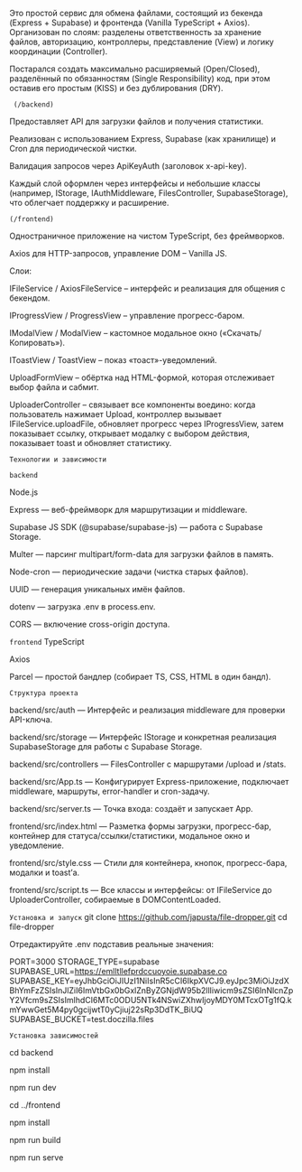 Это простой сервис для обмена файлами, состоящий из бекенда (Express + Supabase) и фронтенда (Vanilla TypeScript + Axios). Организован по слоям: разделены ответственность за хранение файлов, авторизацию, контроллеры, представление (View) и логику координации (Controller).

Постарался создать максимально расширяемый (Open/Closed), разделённый по обязанностям (Single Responsibility) код, при этом оставив его простым (KISS) и без дублирования (DRY).

``` (/backend)```

Предоставляет API для загрузки файлов и получения статистики.

Реализован с использованием Express, Supabase (как хранилище) и Cron для периодической чистки.

Валидация запросов через ApiKeyAuth (заголовок x-api-key).

Каждый слой оформлен через интерфейсы и небольшие классы (например, IStorage, IAuthMiddleware, FilesController, SupabaseStorage), что облегчает поддержку и расширение.

```(/frontend)```

Одностраничное приложение на чистом TypeScript, без фреймворков.

Axios для HTTP-запросов, управление DOM – Vanilla JS.

Слои:

IFileService / AxiosFileService – интерфейс и реализация для общения с бекендом.

IProgressView / ProgressView – управление прогресс-баром.

IModalView / ModalView – кастомное модальное окно («Скачать/Копировать»).

IToastView / ToastView – показ «тоаст»-уведомлений.

UploadFormView – обёртка над HTML-формой, которая отслеживает выбор файла и сабмит.

UploaderController – связывает все компоненты воедино: когда пользователь нажимает Upload, контроллер вызывает IFileService.uploadFile, обновляет прогресс через IProgressView, затем показывает ссылку, открывает модалку с выбором действия, показывает toast и обновляет статистику.

```Технологии и зависимости```

```backend```

Node.js 

Express — веб-фреймворк для маршрутизации и middleware.

Supabase JS SDK (@supabase/supabase-js) — работа с Supabase Storage.

Multer — парсинг multipart/form-data для загрузки файлов в память.

Node-cron — периодические задачи (чистка старых файлов).

UUID — генерация уникальных имён файлов.

dotenv — загрузка .env в process.env.

CORS — включение cross-origin доступа.

```frontend```
TypeScript

Axios 

Parcel — простой бандлер (собирает TS, CSS, HTML в один бандл).

```Структура проекта```

backend/src/auth
— Интерфейс и реализация middleware для проверки API-ключа.

backend/src/storage
— Интерфейс IStorage и конкретная реализация SupabaseStorage для работы с Supabase Storage.

backend/src/controllers
— FilesController с маршрутами /upload и /stats.

backend/src/App.ts
— Конфигурирует Express-приложение, подключает middleware, маршруты, error-handler и cron-задачу.

backend/src/server.ts
— Точка входа: создаёт и запускает App.

frontend/src/index.html
— Разметка формы загрузки, прогресс-бар, контейнер для статуса/ссылки/статистики, модальное окно и уведомление.

frontend/src/style.css
— Стили для контейнера, кнопок, прогресс-бара, модалки и toast’а.

frontend/src/script.ts
— Все классы и интерфейсы: от IFileService до UploaderController, собираемые в DOMContentLoaded.


```Установка и запуск```
git clone https://github.com/japusta/file-dropper.git
cd file-dropper

Отредактируйте .env подставив реальные значения:

PORT=3000
STORAGE_TYPE=supabase
SUPABASE_URL=https://emlltllefprdccuoyoie.supabase.co
SUPABASE_KEY=eyJhbGciOiJIUzI1NiIsInR5cCI6IkpXVCJ9.eyJpc3MiOiJzdXBhYmFzZSIsInJlZiI6ImVtbGx0bGxlZnByZGNjdW95b2llIiwicm9sZSI6InNlcnZpY2Vfcm9sZSIsImlhdCI6MTc0ODU5NTk4NSwiZXhwIjoyMDY0MTcxOTg1fQ.kmYwwGet5M4py0gcijwtT0yCjiuj22sRp3DdTK_BiUQ
SUPABASE_BUCKET=test.doczilla.files

```Установка зависимостей```

cd backend

npm install

npm run dev

cd ../frontend

npm install

npm run build

npm run serve
